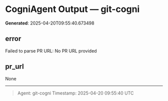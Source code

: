 # CogniAgent Output — git-cogni

**Generated**: 2025-04-20T09:55:40.673498

## error
Failed to parse PR URL: No PR URL provided

## pr_url
None

---
> Agent: git-cogni
> Timestamp: 2025-04-20 09:55:40 UTC